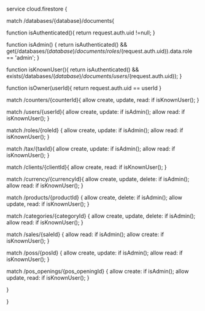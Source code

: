 service cloud.firestore {

match /databases/{database}/documents{

function isAuthenticated(){
return request.auth.uid !=null;
}

function isAdmin() {
return isAuthenticated() &&
       get(/databases/$(database)/documents/roles/$(request.auth.uid)).data.role == 'admin';
}

function isKnownUser(){
return isAuthenticated() &&
exists(/databases/$(database)/documents/users/$(request.auth.uid));
}


function isOwner(userId){
  return request.auth.uid == userId
}

match /counters/{counterId}{
allow create, update, read: if isKnownUser();
}

match /users/{userId}{
allow create, update: if isAdmin();
allow read: if isKnownUser();
}

match /roles/{roleId} {
allow create, update: if isAdmin();
allow read: if isKnownUser();
}

match /tax/{taxId}{
allow create, update: if isAdmin();
allow read: if isKnownUser();
}

match /clients/{clientId}{
allow create, read: if isKnownUser();
}

match /currency/{currencyId}{
allow create, update, delete: if isAdmin();
allow read: if isKnownUser();
}

match /products/{productId} {
allow create, delete: if isAdmin();
allow update, read: if isKnownUser(); 
}

match /categories/{categoryId} {
allow create, update, delete: if isAdmin();
allow read: if isKnownUser(); 
}

match /sales/{saleId} {
allow read: if isAdmin();
allow create: if isKnownUser();
}

match /poss/{posId} {
allow create, update: if isAdmin();
allow read: if isKnownUser();
}

match /pos_openings/{pos_openingId} {
allow create: if isAdmin();
allow update, read: if isKnownUser();
}

}

}